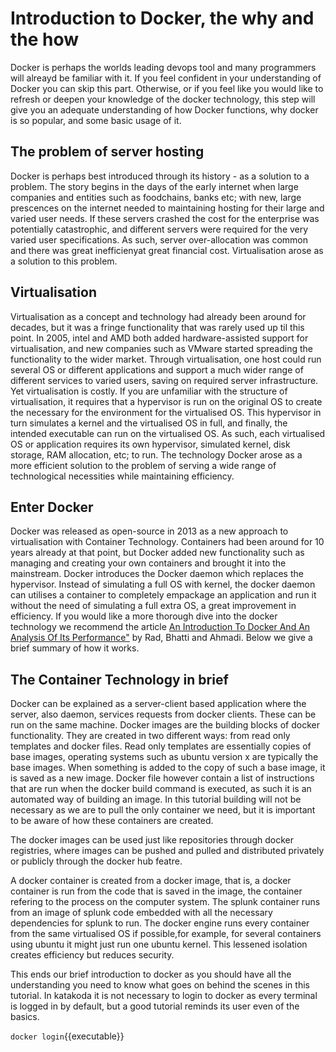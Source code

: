 # Introduction to Docker, the why and the how

Docker is perhaps the worlds leading devops tool and many programmers will alreayd be familiar with it. If you feel confident in your understanding of Docker you can skip this part.
Otherwise, or if you feel like you would like to refresh or deepen your knowledge of the docker technology, this step will give you an adequate understanding of how Docker functions, why docker is so popular, 
and some basic usage of it. 

## The problem of server hosting

Docker is perhaps best introduced through its history - as a solution to a problem. The story begins in the days of the early internet when large companies and entities such as
foodchains, banks etc; with new, large prescences on the internet needed to maintaining hosting for their large and varied user needs. If these servers crashed the cost for the enterprise
was potentially catastrophic, and different servers were required for the very varied user specifications. As such, server over-allocation was common and there was great inefficienyat great financial cost. Virtualisation arose as a solution to this problem.

## Virtualisation

Virtualisation as a concept and technology had already been around for decades, but it was a fringe functionality that was rarely used up til this point.
In 2005, intel and AMD both added hardware-assisted support for virtualisation, and new companies such as VMware started spreading the functionality to the wider market.
Through virtualisation, one host could run several OS or different applications and support a much wider range of different services to varied users, saving on required server infrastructure.
Yet virtualisation is costly. If you are unfamiliar with the structure of virtualisation, it requires that a hypervisor is run on the original OS to create the necessary for the environment for the virtualised OS. This hypervisor in turn simulates a kernel and the virtualised OS in full, and finally, the intended executable can run on the virtualised OS.  As such, each virtualised OS or application requires its own hypervisor, simulated kernel, disk storage, RAM allocation, etc; to run. The technology Docker arose as a more efficient solution to the problem of serving a wide range of technological necessities while maintaining efficiency.

## Enter Docker

Docker was released as open-source in 2013 as a new approach to virtualisation with Container Technology. Containers had been around for 10 years already at that point, but Docker added new functionality such as managing and creating your own containers and brought it into the mainstream. Docker introduces the Docker daemon which replaces the hypervisor. Instead of simulating a full OS with kernel, the docker daemon can utilises a container to completely empackage an application and run it without the need of simulating a full extra OS, a great improvement in efficiency. If you would like a more thorough dive into the docker technology we recommend the article [An Introduction To Docker And An Analysis Of Its Performance"](https://d1wqtxts1xzle7.cloudfront.net/52736106/IJCSNS-20170327.pdf?1492765779=&response-content-disposition=inline%3B+filename%3DAn_Introduction_to_Docker_and_Analysis_o.pdf&Expires=1619614220&Signature=ef6~eKYBkJ8VXTqD~-tCZYH~bQNH2qbz5F6DBtJR-l~1YT5diAazBzkMaVw~ljTx0uXvcpcriC7Js6weTlAwAgoVTuxRxYHBjrMHoshSZXfqzohEO3JD4EvXhYFIXE91e6AQKZdYnjeRcbNFpowSW0ppAcKlukkyysbrsb7iVClJTyAy~jSTweQxE~CqPc1DfAvN1JUl3TnL556V4QAybJvgjSyatgQWGZiX6EagCxv4Q8o-JY2RsjFE6HSWef3-4TXzBqby4joLJqXRhVDWDvB-PIjNHgpF5iBhcQ-2HFnHTyo97j0JBJ6VvDMO2qqcca~ODMpD-RPVx0G3eDq5PA__&Key-Pair-Id=APKAJLOHF5GGSLRBV4ZA) by Rad, Bhatti and Ahmadi. Below we give a brief summary of how it works.

## The Container Technology in brief

Docker can be explained as a server-client based application where the server, also daemon, services requests from docker clients. These can be run on the same machine.
Docker images are the building blocks of docker functionality. They are created in two different ways: from read only templates and docker files. Read only templates are essentially copies of base images, operating systems such as ubuntu version x are typically the base images. When something is added to the copy of such a base image, it is saved as a new image. Docker file however contain a list of instructions that are run when the docker build command is executed, as such it is an automated way of building an image. In this tutorial building will not be necessary as we are to pull the only container we need, but it is important to be aware of how these containers are created.

The docker images can be used just like repositories through docker registries, where images can be pushed and pulled and distributed privately or publicly through the docker hub featre.

A docker container is created from a docker image, that is, a docker container is run from the code that is saved in the image, the container refering to the process on the computer system.  The splunk container runs from an image of splunk code embedded with all the necessary dependencies for splunk to run. The docker engine runs every container from the same virtualised OS if possible,for example, for several containers using ubuntu it might just run one ubuntu kernel. This lessened isolation creates efficiency but reduces security. 

This ends our brief introduction to docker as you should have all the understanding you need to know what goes on behind the scenes in this tutorial. In katakoda it is not necessary to login to docker as every terminal is logged in by default, but a good tutorial reminds its user even of the basics.

`docker login`{{executable}}
